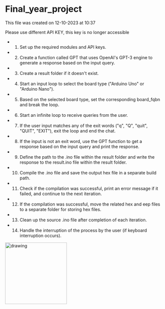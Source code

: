# Final_year_project
This file was created on 12-10-2023 at 10:37


Please use different API KEY, this key is no longer accessible

- 1. Set up the required modules and API keys.

- 2. Create a function called GPT that uses OpenAI's GPT-3 engine to generate a response based on the input query.

- 3. Create a result folder if it doesn't exist.

- 4. Start an input loop to select the board type ("Arduino Uno" or "Arduino Nano").

- 5. Based on the selected board type, set the corresponding board_fqbn and break the loop.

- 6. Start an infinite loop to receive queries from the user.

- 7. If the user input matches any of the exit words ("q", "Q", "quit", "QUIT", "EXIT"), exit the loop and end the chat.

- 8. If the input is not an exit word, use the GPT function to get a response based on the input query and print the response.

- 9. Define the path to the .ino file within the result folder and write the response to the result.ino file within the result folder.

- 10. Compile the .ino file and save the output hex file in a separate build path.

- 11. Check if the compilation was successful, print an error message if it failed, and continue to the next iteration.

- 12. If the compilation was successful, move the related hex and eep files to a separate folder for storing hex files.

- 13. Clean up the source .ino file after completion of each iteration.

- 14. Handle the interruption of the process by the user (if keyboard interruption occurs).


<img src="code_diagram.drawio.png" alt="drawing" style="width:200px;"/>

      

